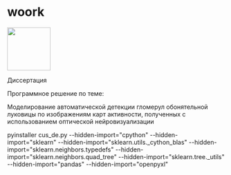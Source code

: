 # woork 
<img src="https://octodex.github.com/images/class-act.png" height=100px>

Диссертация

Программное решение по теме:

Моделирование автоматической детекции гломерул обонятельной луковицы по изображениям карт активности, полученных с использованием оптической нейровизуализации

pyinstaller cus_de.py --hidden-import="cpython" --hidden-import="sklearn" --hidden-import="sklearn.utils._cython_blas" --hidden-import="sklearn.neighbors.typedefs" --hidden-import="sklearn.neighbors.quad_tree" --hidden-import="sklearn.tree._utils" --hidden-import="pandas" --hidden-import="openpyxl"
